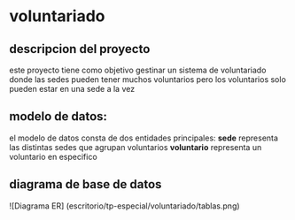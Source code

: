 # voluntariado
## descripcion del proyecto
este proyecto tiene como objetivo gestinar un sistema de voluntariado donde las sedes pueden tener muchos voluntarios pero los voluntarios solo pueden estar en una sede a la vez

## modelo de datos:
el modelo de datos consta de dos entidades principales:
**sede** representa las distintas sedes que agrupan voluntarios
**voluntario** representa un voluntario en especifico

## diagrama de base de datos
![Diagrama ER] (escritorio/tp-especial/voluntariado/tablas.png)
